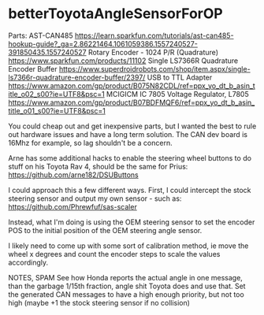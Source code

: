 # betterToyotaAngleSensorForOP

Parts:
AST-CAN485 https://learn.sparkfun.com/tutorials/ast-can485-hookup-guide?_ga=2.86221464.1061059386.1557240527-391850435.1557240527
Rotary Encoder - 1024 P/R (Quadrature) https://www.sparkfun.com/products/11102
Single LS7366R Quadrature Encoder Buffer https://www.superdroidrobots.com/shop/item.aspx/single-ls7366r-quadrature-encoder-buffer/2397/
USB to TTL Adapter https://www.amazon.com/gp/product/B075N82CDL/ref=ppx_yo_dt_b_asin_title_o02_s00?ie=UTF8&psc=1
MCIGICM IC 7805 Voltage Regulator, L7805 https://www.amazon.com/gp/product/B07BDFMQF6/ref=ppx_yo_dt_b_asin_title_o01_s00?ie=UTF8&psc=1

You could cheap out and get inexpensive parts, but I wanted the best to rule out hardware issues and have a long term solution. The CAN dev board is 16Mhz for example, so lag shouldn't be a concern.

Arne has some additional hacks to enable the steering wheel buttons to do stuff on his Toyota Rav 4, should be the same for Prius:
https://github.com/arne182/DSUButtons

I could approach this a few different ways. First, I could intercept the stock steering sensor and output my own sensor - such as:
https://github.com/Phrewfuf/sas-scaler

Instead, what I'm doing is using the OEM steering sensor to set the encoder POS to the initial position of the OEM steering angle sensor.

I likely need to come up with some sort of calibration method, ie move the wheel x degrees and count the encoder steps to scale the values accordingly.

NOTES, SPAM
See how Honda reports the actual angle in one message, than the garbage 1/15th fraction, angle shit Toyota does and use that.
Set the generated CAN messages to have a high enough priority, but not too high (maybe +1 the stock steering sensor if no collision)
